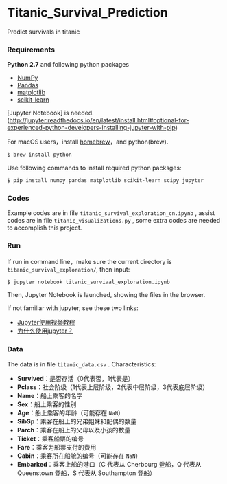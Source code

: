 # Titanic_Survival_Prediction
Predict survivals in titanic

### Requirements
**Python 2.7** and following python packages

- [NumPy](http://www.numpy.org/)
- [Pandas](http://pandas.pydata.org)
- [matplotlib](http://matplotlib.org/)
- [scikit-learn](http://scikit-learn.org/stable/)

[Jupyter Notebook] is needed.
(http://jupyter.readthedocs.io/en/latest/install.html#optional-for-experienced-python-developers-installing-jupyter-with-pip)

For macOS users，install [homebrew](http://brew.sh/)，and python(brew).

```bash
$ brew install python
```

Use following commands to install required python packsges:

```bash
$ pip install numpy pandas matplotlib scikit-learn scipy jupyter
```


### Codes
Example codes are in file `titanic_survival_exploration_cn.ipynb` ,
assist codes are in file `titanic_visualizations.py` ,
some extra codes are needed to accomplish this project.


### Run
If run in command line，make sure the current directory is `titanic_survival_exploration/`,
then input:
```bash
$ jupyter notebook titanic_survival_exploration.ipynb
```
Then, Jupyter Notebook is launched, showing the files in the browser.

If not familiar with jupyter, see these two links:
- [Jupyter使用视频教程](http://cn-static.udacity.com/mlnd/how_to_use_jupyter.mp4)
- [为什么使用jupyter？](https://www.zhihu.com/question/37490497)


### Data
The data is in file `titanic_data.csv` .
Characteristics:
- **Survived**：是否存活（0代表否，1代表是）
- **Pclass**：社会阶级（1代表上层阶级，2代表中层阶级，3代表底层阶级）
- **Name**：船上乘客的名字
- **Sex**：船上乘客的性别
- **Age**：船上乘客的年龄（可能存在 `NaN`）
- **SibSp**：乘客在船上的兄弟姐妹和配偶的数量
- **Parch**：乘客在船上的父母以及小孩的数量
- **Ticket**：乘客船票的编号
- **Fare**：乘客为船票支付的费用
- **Cabin**：乘客所在船舱的编号（可能存在 `NaN`）
- **Embarked**：乘客上船的港口（C 代表从 Cherbourg 登船，Q 代表从 Queenstown 登船，S 代表从 Southampton 登船）

